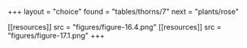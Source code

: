 +++
layout = "choice"
found = "tables/thorns/7"
next = "plants/rose"

[[resources]]
src = "figures/figure-16.4.png"
[[resources]]
src = "figures/figure-17.1.png"
+++
